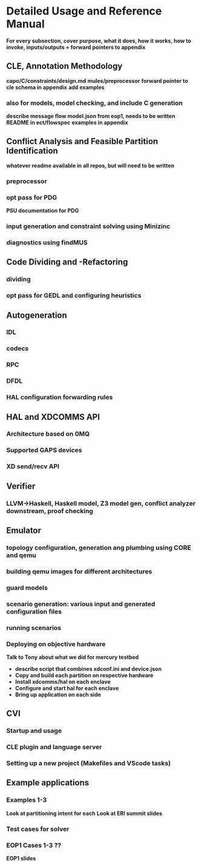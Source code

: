 # Detailed Usage and Reference Manual

**For every subsection, cover purpose, what it does, how it works, how to invoke, inputs/outputs + forward pointers to appendix** 

## CLE, Annotation Methodology

**capo/C/constraints/design.md**
**mules/preprocessor**
**forward pointer to cle schema in appendix**
**add examples**

### also for models, model checking, and include C generation

**describe message flow model.json from eop1, needs to be written**
**README in ect/flowspec**
**examples in appendix**

## Conflict Analysis and Feasible Partition Identification

**whatever readme available in all repos, but will need to be written**

### preprocessor

### opt pass for PDG

**PSU documentation for PDG**

### input generation and constraint solving using Minizinc

### diagnostics using findMUS

## Code Dividing and -Refactoring

### dividing

### opt pass for GEDL and configuring heuristics

## Autogeneration

### IDL 

### codecs

### RPC

### DFDL

### HAL configuration forwarding rules

## HAL and XDCOMMS API

### Architecture based on 0MQ 

### Supported GAPS devices

### XD send/recv API

## Verifier

### LLVM->Haskell, Haskell model, Z3 model gen, conflict analyzer downstream, proof checking 

## Emulator

### topology configuration, generation ang plumbing using CORE and qemu

### building qemu images for different architectures

### guard models

### scenario generation: various input and generated configuration files

### running scenarios

### Deploying on objective hardware

**Talk to Tony about what we did for mercury testbed**
- **describe script that combines xdconf.ini and device.json**
- **Copy and build each partition on respective hardware**
- **Install xdcomms/hal on each enclave**
- **Configure and start hal for each enclave**
- **Bring up application on each side**

## CVI 

### Startup and usage

### CLE plugin and language server

### Setting up a new project (Makefiles and VScode tasks)

## Example applications

### Examples 1-3

**Look at partitioning intent for each**
**Look at ERI summit slides**

### Test cases for solver

### EOP1 Cases 1-3 ??

**EOP1 slides**

